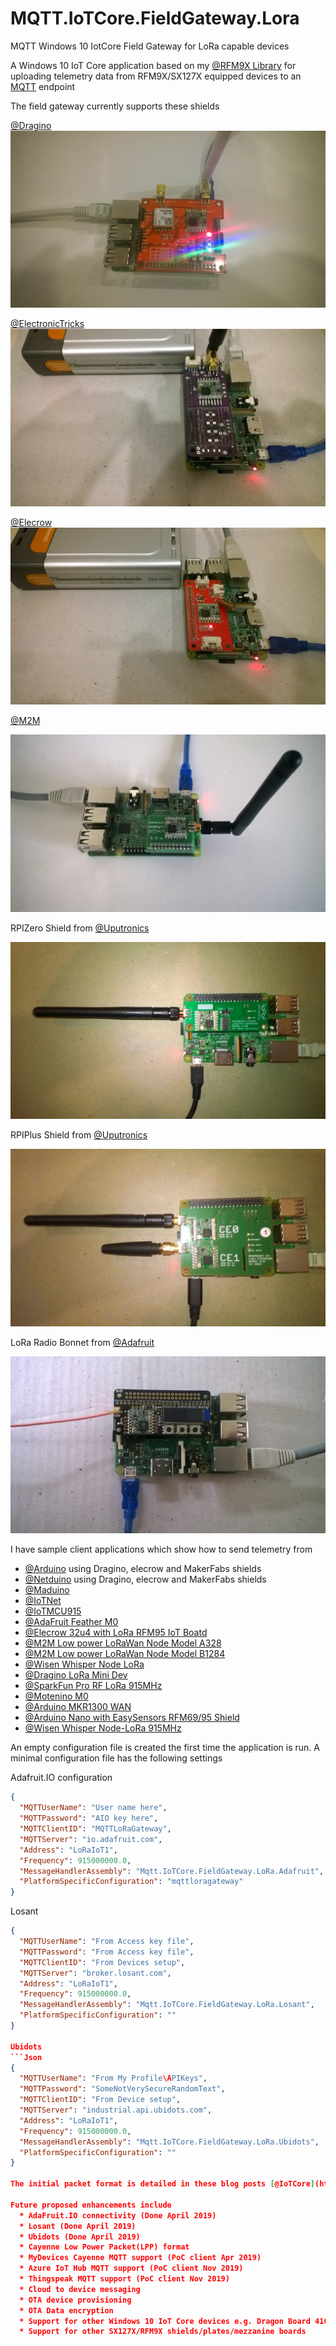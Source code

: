 # MQTT.IoTCore.FieldGateway.Lora
MQTT Windows 10 IotCore Field Gateway for LoRa capable devices

A Windows 10 IoT Core application based on my [@RFM9X Library](https://github.com/KiwiBryn/RFM9XLoRa-NetMF) for uploading telemetry data from RFM9X/SX127X equipped devices to an [MQTT](https://http://mqtt.org/) endpoint

The field gateway currently supports these shields

[@Dragino](http://www.dragino.com/products/lora/item/106-lora-gps-hat.html)
![LoRa GPS HAT for Raspberry Pi](DraginoRPILoRaGPSShield.jpg)

[@ElectronicTricks](https://www.tindie.com/products/electronictrik/loralorawan-shield-for-raspberry-pi-zero-and-pi3)
![Lora/LoraWan shield for Raspberry Pi Zero and PI3](ElectronicTricksLoraShield.jpg)

[@Elecrow](https://www.elecrow.com/lora-rfm95-iot-board-for-rpi.html)
![Lora RFM95 IOT Board for RPI](ElecrowLoRaShield.jpg)

[@M2M](https://www.tindie.com/products/m2m/1-channel-lorawan-gateway-shield-for-raspberry-pi)

![1 Channel LoRaWan Gateway Shield for Raspberry Pi](M2MLoRaShield.jpg)

RPIZero Shield from [@Uputronics](https://store.uputronics.com/index.php?route=product/product&path=61&product_id=91)

![Raspberry PiZero LoRa(TM) Expansion Board](UputronicsRPIZeroShield.jpg)

RPIPlus Shield from [@Uputronics](https://store.uputronics.com/index.php?route=product/product&path=61&product_id=68)

![Raspberry Pi+ LoRa(TM) Expansion Board](UputronicsRPIPlusShield.jpg)

LoRa Radio Bonnet from [@Adafruit](https://www.adafruit.com/product/4074) 

![Adafruit LoRa(TM)Radio Bonnet with OLED](AdaFruitLoRaBonnet.jpg)

I have sample client applications which show how to send telemetry from
* [@Arduino](https://blog.devmobile.co.nz/2018/09/05/arduino-payload-addressing-client/) using Dragino, elecrow and MakerFabs shields
* [@Netduino](https://blog.devmobile.co.nz/2018/09/17/netduino-lora-radio-433-868-915-mhz-payload-addressing-client/) using Dragino, elecrow and MakerFabs shields
* [@Maduino](https://blog.devmobile.co.nz/2018/09/15/maduino-lora-radio-868mhz/)
* [@IoTNet](https://blog.devmobile.co.nz/2018/09/20/iot-net-lora-radio-915-mhz-payload-addressing-client/)
* [@IoTMCU915](https://blog.devmobile.co.nz/2018/09/18/lora-radio-node-v1-0-868-915mhz-payload-addressing-client/)
* [@AdaFruit Feather M0](https://blog.devmobile.co.nz/2018/09/23/adafruit-feather-m0-rfm95-lora-radio-payload-addressing-client/)
* [@Elecrow 32u4 with LoRa RFM95 IoT Boatd](https://blog.devmobile.co.nz/2018/09/19/32u4-with-lora-rfm95-iot-board-payload-addressing-client/)
* [@M2M Low power LoRaWan Node Model A328](https://blog.devmobile.co.nz/2018/09/14/low-power-lorawan-node-model-a328-payload-addressing-client/)
* [@M2M Low power LoRaWan Node Model B1284](https://blog.devmobile.co.nz/2018/09/16/low-power-lorawan-node-model-b1248-payload-addressing-client/)
* [@Wisen Whisper Node LoRa](https://blog.devmobile.co.nz/2018/09/24/wisen-whisper-node-lora-915-mhz-payload-addressing-client/)
* [@Dragino LoRa Mini Dev](https://blog.devmobile.co.nz/2018/09/13/dragino-loraminidev-payload-addressing-client/)
* [@SparkFun Pro RF LoRa 915MHz](https://blog.devmobile.co.nz/2018/12/11/sparkfun-pro-rf-lora-915mhz-payload-addressing-client/)
* [@Motenino M0](https://blog.devmobile.co.nz/2018/11/30/moteino-m0-payload-addressing-client/)
* [@Arduino MKR1300 WAN](https://blog.devmobile.co.nz/2018/11/26/arduino-mkr1300-wan-payload-addressing-client/)
* [@Arduino Nano with EasySensors RFM69/95 Shield](https://blog.devmobile.co.nz/2018/11/24/easy-sensors-lora-wireless-field-gateway-arduino-nano-client/)
* [@Wisen Whisper Node-LoRa 915MHz](https://blog.devmobile.co.nz/2018/09/24/wisen-whisper-node-lora-915-mhz-payload-addressing-client/)

An empty configuration file is created the first time the application is run. A minimal configuration file has the following settings

Adafruit.IO configuration
```Json
{
  "MQTTUserName": "User name here",
  "MQTTPassword": "AIO key here",
  "MQTTClientID": "MQTTLoRaGateway",
  "MQTTServer": "io.adafruit.com",
  "Address": "LoRaIoT1",
  "Frequency": 915000000.0,
  "MessageHandlerAssembly": "Mqtt.IoTCore.FieldGateway.LoRa.Adafruit",
  "PlatformSpecificConfiguration": "mqttloragateway"
}
```
Losant
```Json
{
  "MQTTUserName": "From Access key file",
  "MQTTPassword": "From Access key file",
  "MQTTClientID": "From Devices setup",
  "MQTTServer": "broker.losant.com",
  "Address": "LoRaIoT1",
  "Frequency": 915000000.0,
  "MessageHandlerAssembly": "Mqtt.IoTCore.FieldGateway.LoRa.Losant",
  "PlatformSpecificConfiguration": ""
}

Ubidots
```Json
{
  "MQTTUserName": "From My Profile\APIKeys",
  "MQTTPassword": "SomeNotVerySecureRandomText",
  "MQTTClientID": "From Device setup",
  "MQTTServer": "industrial.api.ubidots.com",
  "Address": "LoRaIoT1",
  "Frequency": 915000000.0,
  "MessageHandlerAssembly": "Mqtt.IoTCore.FieldGateway.LoRa.Ubidots",
  "PlatformSpecificConfiguration": ""
}

The initial packet format is detailed in these blog posts [@IoTCore](https://blog.devmobile.co.nz/2018/09/03/rfm9x-iotcore-payload-addressing/) and [@NetMF](https://blog.devmobile.co.nz/2018/09/04/rfm9x-netmf-payload-addressing/). It was intentionally kept simple to make it easier for students to user and debug.

Future proposed enhancements include
  * AdaFruit.IO connectivity (Done April 2019)
  * Losant (Done April 2019)
  * Ubidots (Done April 2019)
  * Cayenne Low Power Packet(LPP) format
  * MyDevices Cayenne MQTT support (PoC client Apr 2019)
  * Azure IoT Hub MQTT support (PoC client Nov 2019)
  * Thingspeak MQTT support (PoC client Nov 2019)
  * Cloud to device messaging 
  * OTA device provisioning
  * OTA Data encryption
  * Support for other Windows 10 IoT Core devices e.g. Dragon Board 410C
  * Support for other SX127X/RFM9X shields/plates/mezzanine boards
